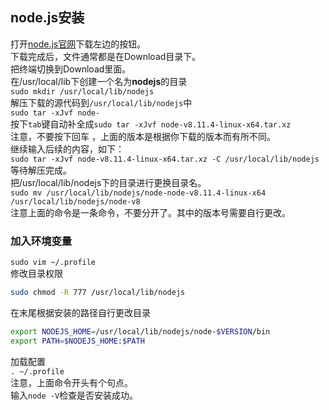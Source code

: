 ## node.js安装
打开[node.js官网](https://nodejs.org/en/)下载左边的按钮。  
下载完成后，文件通常都是在Download目录下。  
把终端切换到Download里面。  
在/usr/local/lib下创建一个名为**nodejs**的目录  
`sudo mkdir /usr/local/lib/nodejs`  
解压下载的源代码到`/usr/local/lib/nodejs`中   
`sudo tar -xJvf node-`  
按下`tab`键自动补全成`sudo tar -xJvf node-v8.11.4-linux-x64.tar.xz`  
注意，不要按下回车 ，上面的版本是根据你下载的版本而有所不同。  
继续输入后续的内容，如下：   
`sudo tar -xJvf node-v8.11.4-linux-x64.tar.xz -C /usr/local/lib/nodejs`  
等待解压完成。  
把/usr/local/lib/nodejs下的目录进行更换目录名。  
`sudo mv /usr/local/lib/nodejs/node-node-v8.11.4-linux-x64 /usr/local/lib/nodejs/node-v8`  
注意上面的命令是一条命令，不要分开了。其中的版本号需要自行更改。  
### 加入环境变量  
`sudo vim ~/.profile`  
修改目录权限  
```bash
sudo chmod -R 777 /usr/local/lib/nodejs
```
在末尾根据安装的路径自行更改目录  
```bash
export NODEJS_HOME=/usr/local/lib/nodejs/node-$VERSION/bin
export PATH=$NODEJS_HOME:$PATH
```
加载配置  
`. ~/.profile`  
注意，上面命令开头有个句点。   
输入`node -V`检查是否安装成功。  
